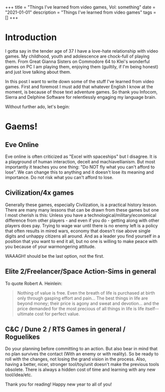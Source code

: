 +++
title = "Things I've learned from video games, Vol: something"
date = "2021-01-01"
description = "Things I've learned from video games"
tags = []
+++

# Introduction
I gotta say in the tender age of 37 I have a love-hate relationship with video games. My childhood, youth and adolescence are chock-full of playing them. From Great Gianna Sisters on Commodore 64 to Klei's wonderful games on PC I am playing them, enjoying them (guiltily, if I'm being honest) and just love talking about them.

In this post I want to write down some of the stuff I've learned from video games. First and foremost I must add that whatever English I know at the moment, is because of those text adventure games. So thank you Infocom, Sierra and Delphine Software for relentlessly engaging my language brain.

Without further ado, let's begin:
# Gaems!
## Eve Online
Eve online is often criticized as "Excel with spaceships" but I disagree. It is a playground of human interaction, deceit and machiavellianism. But most importantly it teaches you one thing: "Do NOT fly what you can't afford to lose". We can change this to anything and it doesn't lose its meaning and importance. Do not risk what you can't afford to lose. 

## Civilization/4x games
Generally these games, especially Civilization, is a practical history lesson. There are many many lessons that can be drawn from these games but one I most cherish is this: Unless you have a technological/military/economical difference from other players - and even if you do - getting along with other players does pay. Trying to wage war until there is no enemy left is a policy that often results in mired wars, economy that doesn't rise above single digits and unhappy citizens all around. And as a leader you find yourself in a position that you want to end it all, but no one is willing to make peace with you because of your warmongering attitude. 

WAAAGH! should be the last option, not the first. 

## Elite 2/Freelancer/Space Action-Sims in general
To quote Robert A. Heinlein: 
> Nothing of value is free. Even the breath of life is purchased at birth only through gasping effort and pain... The best things in life are beyond money; their price is agony and sweat and devotion... and the price demanded for the most precious of all things in life is life itself--ultimate cost for perfect value.

## C&C / Dune 2 / RTS Games in general / Roguelikes
Do your planning before committing to an action. But also bear in mind that no plan survives the contact (With an enemy or with reality). So be ready to roll with the changes, not losing the grand vision in the process. Also, having a better, nicer, stronger tool/toy/unit doesn't make the previous tools obsolete. There is always a hidden cost of time and learning with any new tool/idea/etc.

Thank you for reading! Happy new year to all of you!

